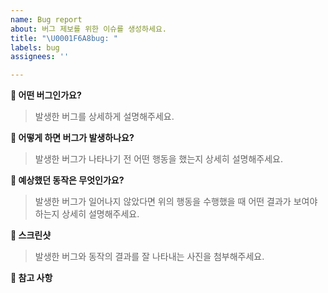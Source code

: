```yaml
---
name: Bug report
about: 버그 제보를 위한 이슈를 생성하세요.
title: "\U0001F6A8bug: "
labels: bug
assignees: ''

---
```


**📄 어떤 버그인가요?**
> 발생한 버그를 상세하게 설명해주세요.


**🚨 어떻게 하면 버그가 발생하나요?**
> 발생한 버그가 나타나기 전 어떤 행동을 했는지 상세히 설명해주세요.


**🤔 예상했던 동작은 무엇인가요?**
> 발생한 버그가 일어나지 않았다면 위의 행동을 수행했을 때 어떤 결과가 보여야 하는지 상세히 설명해주세요.


**📸 스크린샷**
> 발생한 버그와 동작의 결과를 잘 나타내는 사진을 첨부해주세요.


**🫡 참고 사항**
